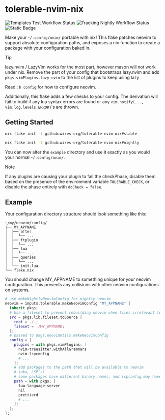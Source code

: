 # tolerable-nvim-nix

![Templates Test Workflow Status](https://img.shields.io/github/actions/workflow/status/wires-org/tolerable-nvim-nix/build.yml?style=for-the-badge&label=Templates) ![Tracking Nightly Workflow Status](https://img.shields.io/github/actions/workflow/status/wires-org/tolerable-nvim-nix/update-flake-lock.yml?style=for-the-badge&label=Tracking%20Nightly) ![Static Badge](https://img.shields.io/badge/nix-text?style=for-the-badge&logo=nixos&label=built%20with)

Make your `~/.config/nvim/` portable with nix! This flake patches neovim to support absolute configuration paths, and exposes a nix function to create a package with your configuration baked in.

> [!TIP]
> lazy.nvim / LazyVim works for the most part, however mason will not work under nix. Remove the part of your config that bootstraps lazy.nvim and add `pkgs.vimPlugins.lazy-nvim` to the list of plugins to keep using lazy

Read `:h config` for how to configure neovim.

Additionally, this flake adds a few checks to your config. The derivation will fail to build if any lua syntax errors are found or any `vim.notify(..., vim.log.levels.ERROR)`'s are thrown.

## Getting Started

```sh
nix flake init -t github:wires-org/tolerable-nvim-nix#stable

nix flake init -t github:wires-org/tolerable-nvim-nix#nightly
```

You can now alter the `example` directory and use it exactly as you would your normal `~/.config/nvim/`.

> [!NOTE]
> If any plugins are causing your plugin to fail the checkPhase, disable them based on the presence of the environment variable `TOLERABLE_CHECK`, or disable the phase entirely with `doCheck = false`.

## Example

Your configuration directory structure should look something like this:

```
~/my/neovim/config/
├── MY_APPNAME
│  ├── after
│  │  └── ...
│  ├── ftplugin
│  │  └── ...
│  ├── lua
│  │  └── ...
│  ├── queries
│  │  └── ...
│  └── init.lua
└── flake.nix
```

You should change MY_APPNAME to something unique for your neovim configuration. This prevents any collisions with other neovim configurations on systems.

```nix
# use makeNightlyNeovimConfig for nightly neovim
neovim = inputs.tolerable.makeNeovimConfig "MY_APPNAME" {
  inherit pkgs;
  # Use a fileset to prevent rebuilding neovim when files irrelevant to your configuration change.
  src = pkgs.lib.fileset.toSource {
    root = ./.;
    fileset = ./MY_APPNAME;
  };
  # passed to pkgs.neovimUtils.makeNeovimConfig
  config = {
    plugins = with pkgs.vimPlugins; [
      nvim-treesitter.withAllGrammars
      nvim-lspconfig
      # ...
    ];
    # add packages to the path that will be available to neovim
    # (aka, LSP's)
    # some packages have different binary names, and lspconfig may have to be adjusted
    path = with pkgs; [
      lua-language-server
      nil
      prettierd
      # ...
    ];
  };
};
```
